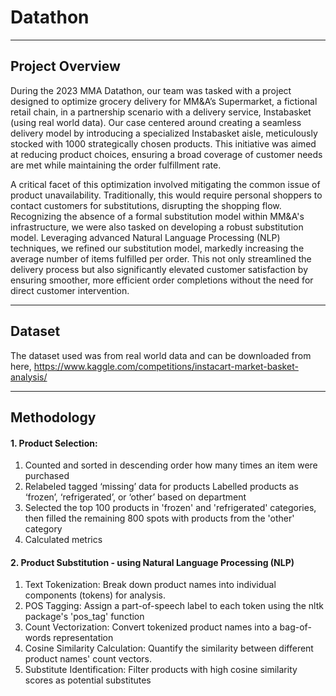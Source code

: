 # Datathon

---

## Project Overview

During the 2023 MMA Datathon, our team was tasked with a project designed to optimize grocery delivery for MM&A’s Supermarket, a fictional retail chain, in a partnership scenario with a delivery service, Instabasket (using real world data). Our case centered around creating a seamless delivery model by introducing a specialized Instabasket aisle, meticulously stocked with 1000 strategically chosen products. This initiative was aimed at reducing product choices, ensuring a broad coverage of customer needs are met while maintaining the order fulfillment rate.

A critical facet of this optimization involved mitigating the common issue of product unavailability. Traditionally, this would require personal shoppers to contact customers for substitutions, disrupting the shopping flow. Recognizing the absence of a formal substitution model within MM&A's infrastructure, we were also tasked on developing a robust substitution model. Leveraging advanced Natural Language Processing (NLP) techniques, we refined our substitution model, markedly increasing the average number of items fulfilled per order. This not only streamlined the delivery process but also significantly elevated customer satisfaction by ensuring smoother, more efficient order completions without the need for direct customer intervention.

---

##  Dataset

The dataset used was from real world data and can be downloaded from here, https://www.kaggle.com/competitions/instacart-market-basket-analysis/ 

---

## Methodology

#### 1. Product Selection:

<ol>
<li>Counted and sorted in descending order how many times an item were purchased</li>
<li>Relabeled tagged ‘missing’ data for products Labelled products as ‘frozen’, ‘refrigerated’, or ‘other’ based on department</li>
<li>Selected the top 100 products in 'frozen' and 'refrigerated' categories, then filled the remaining 800 spots with products from the 'other' category</li>
<li>Calculated metrics</li>
</ol>

#### 2. Product Substitution - using Natural Language Processing (NLP)

<ol>
<li>Text Tokenization: Break down product names into individual components (tokens) for analysis.</li>
<li>POS Tagging: Assign a part-of-speech label to each token using the nltk package's 'pos_tag' function</li>
<li>Count Vectorization: Convert tokenized product names into a bag-of-words representation</li>
<li>Cosine Similarity Calculation: Quantify the similarity between different product names' count vectors.</li>
<li>Substitute Identification: Filter products with high cosine similarity scores as potential substitutes</li>
</ol>

